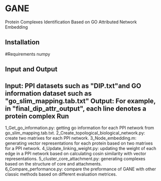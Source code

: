 GANE
====
Protein Complexes Identification Based on GO Attributed Network Embedding

Installation
------------
#Requirements
numpy

Input and Output
------------
Input: PPI datasets such as "DIP.txt"and GO information dataset such as "go_slim_mapping.tab.txt"
Output: For example, in "final_dip_attr_output", each line denotes a protein complex 
Run
------------
1_Get_go_information.py: getting go information for each PPI network from go_slim_mapping.tab.txt.
2_Create_topological_biological_network.py: create two matrixes for each PPI network.
3_Node_embedding.m: generating vector representations for each protein based on two matrixes for a PPI network.
4_Update_linking_weight.py: updating the weight of each edge in a PPI network based on calculating cosin similarity with vector representations.
5_cluster_core_attachment.py: generating complexes based on the structure of core and attachments.
6_Compare_performance.py: compare the preformance of GANE with other classic methods based on different evaluation metrices.
